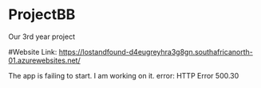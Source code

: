 # ProjectBB
Our 3rd year project

#Website Link: https://lostandfound-d4eugreyhra3g8gn.southafricanorth-01.azurewebsites.net/

The app is failing to start. I am working on it. error: HTTP Error 500.30
